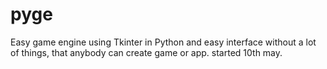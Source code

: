 # pyge
Easy game engine using Tkinter in Python and easy interface without a lot of things, that anybody can create game or app.
started 10th may.

